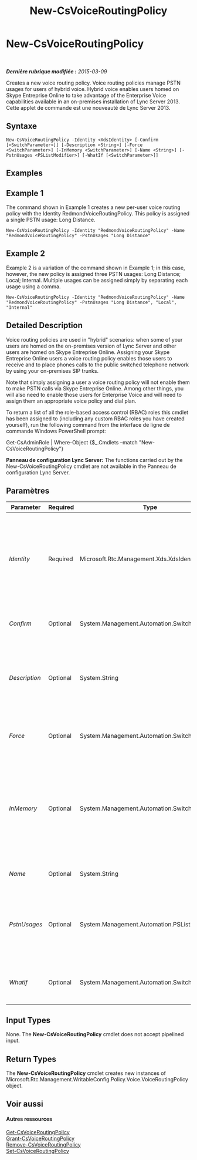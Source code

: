 ﻿---
title: New-CsVoiceRoutingPolicy
TOCTitle: New-CsVoiceRoutingPolicy
ms:assetid: 9e5bd6f6-902f-4911-ab88-9abb581df7fd
ms:mtpsurl: https://technet.microsoft.com/fr-fr/library/JJ205135(v=OCS.15)
ms:contentKeyID: 49298374
ms.date: 05/20/2016
mtps_version: v=OCS.15
ms.translationtype: HT
---

# New-CsVoiceRoutingPolicy

 

_**Dernière rubrique modifiée :** 2015-03-09_

Creates a new voice routing policy. Voice routing policies manage PSTN usages for users of hybrid voice. Hybrid voice enables users homed on Skype Entreprise Online to take advantage of the Enterprise Voice capabilities available in an on-premises installation of Lync Server 2013. Cette applet de commande est une nouveauté de Lync Server 2013.

## Syntaxe

    New-CsVoiceRoutingPolicy -Identity <XdsIdentity> [-Confirm [<SwitchParameter>]] [-Description <String>] [-Force <SwitchParameter>] [-InMemory <SwitchParameter>] [-Name <String>] [-PstnUsages <PSListModifier>] [-WhatIf [<SwitchParameter>]]

## Examples

## Example 1

The command shown in Example 1 creates a new per-user voice routing policy with the Identity RedmondVoiceRoutingPolicy. This policy is assigned a single PSTN usage: Long Distance.

    New-CsVoiceRoutingPolicy -Identity "RedmondVoiceRoutingPolicy" -Name "RedmondVoiceRoutingPolicy" -PstnUsages "Long Distance"

## Example 2

Example 2 is a variation of the command shown in Example 1; in this case, however, the new policy is assigned three PSTN usages: Long Distance; Local; Internal. Multiple usages can be assigned simply by separating each usage using a comma.

    New-CsVoiceRoutingPolicy -Identity "RedmondVoiceRoutingPolicy" -Name "RedmondVoiceRoutingPolicy" -PstnUsages "Long Distance", "Local", "Internal"

## Detailed Description

Voice routing policies are used in "hybrid" scenarios: when some of your users are homed on the on-premises version of Lync Server and other users are homed on Skype Entreprise Online. Assigning your Skype Entreprise Online users a voice routing policy enables those users to receive and to place phones calls to the public switched telephone network by using your on-premises SIP trunks.

Note that simply assigning a user a voice routing policy will not enable them to make PSTN calls via Skype Entreprise Online. Among other things, you will also need to enable those users for Enterprise Voice and will need to assign them an appropriate voice policy and dial plan.

To return a list of all the role-based access control (RBAC) roles this cmdlet has been assigned to (including any custom RBAC roles you have created yourself), run the following command from the interface de ligne de commande Windows PowerShell prompt:

Get-CsAdminRole | Where-Object {$\_.Cmdlets –match "New-CsVoiceRoutingPolicy"}

**Panneau de configuration Lync Server:** The functions carried out by the New-CsVoiceRoutingPolicy cmdlet are not available in the Panneau de configuration Lync Server.

## Paramètres


<table>
<colgroup>
<col style="width: 25%" />
<col style="width: 25%" />
<col style="width: 25%" />
<col style="width: 25%" />
</colgroup>
<thead>
<tr class="header">
<th>Parameter</th>
<th>Required</th>
<th>Type</th>
<th>Description</th>
</tr>
</thead>
<tbody>
<tr class="odd">
<td><p><em>Identity</em></p></td>
<td><p>Required</p></td>
<td><p>Microsoft.Rtc.Management.Xds.XdsIdentity</p></td>
<td><p>Unique identifier to be assigned to the new voice routing policy. Because you can only create new policies at the per-user scope, the Identity will always be the &quot;name&quot; being assigned to the policy. For example:</p>
<p>-Identity &quot;RedmondVoiceRoutingPolicy&quot;</p></td>
</tr>
<tr class="even">
<td><p><em>Confirm</em></p></td>
<td><p>Optional</p></td>
<td><p>System.Management.Automation.SwitchParameter</p></td>
<td><p>Prompts you for confirmation before executing the command.</p></td>
</tr>
<tr class="odd">
<td><p><em>Description</em></p></td>
<td><p>Optional</p></td>
<td><p>System.String</p></td>
<td><p>Enables administrators to provide explanatory text to accompany a voice routing policy. For example, the Description might include information about the users the policy should be assigned to.</p></td>
</tr>
<tr class="even">
<td><p><em>Force</em></p></td>
<td><p>Optional</p></td>
<td><p>System.Management.Automation.SwitchParameter</p></td>
<td><p>Suppresses the display of any non-fatal error message that might arise when running the command.</p></td>
</tr>
<tr class="odd">
<td><p><em>InMemory</em></p></td>
<td><p>Optional</p></td>
<td><p>System.Management.Automation.SwitchParameter</p></td>
<td><p>Creates an object reference without actually committing the object as a permanent change. If you assign the output of this cmdlet called with this parameter to a variable, you can make changes to the properties of the object reference and then commit those changes by calling this cmdlet’s matching Set- cmdlet.</p></td>
</tr>
<tr class="even">
<td><p><em>Name</em></p></td>
<td><p>Optional</p></td>
<td><p>System.String</p></td>
<td><p>A friendly name describing this policy.</p></td>
</tr>
<tr class="odd">
<td><p><em>PstnUsages</em></p></td>
<td><p>Optional</p></td>
<td><p>System.Management.Automation.PSListModifier</p></td>
<td><p>A list of PSTN usages (such as Local or Long Distance) that can be applied to this voice routing policy. The PSTN usage must be an existing usage. (PSTN usages can be retrieved by calling the <strong>Get-CsPstnUsage</strong> cmdlet.)</p></td>
</tr>
<tr class="even">
<td><p><em>WhatIf</em></p></td>
<td><p>Optional</p></td>
<td><p>System.Management.Automation.SwitchParameter</p></td>
<td><p>Describes what would happen if you executed the command without actually executing the command.</p></td>
</tr>
</tbody>
</table>


## Input Types

None. The **New-CsVoiceRoutingPolicy** cmdlet does not accept pipelined input.

## Return Types

The **New-CsVoiceRoutingPolicy** cmdlet creates new instances of Microsoft.Rtc.Management.WritableConfig.Policy.Voice.VoiceRoutingPolicy object.

## Voir aussi

#### Autres ressources

[Get-CsVoiceRoutingPolicy](get-csvoiceroutingpolicy.md)  
[Grant-CsVoiceRoutingPolicy](grant-csvoiceroutingpolicy.md)  
[Remove-CsVoiceRoutingPolicy](remove-csvoiceroutingpolicy.md)  
[Set-CsVoiceRoutingPolicy](set-csvoiceroutingpolicy.md)

